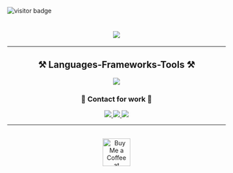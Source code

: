 ![visitor badge](https://visitor-badge.laobi.icu/badge?page_id=jwenjian.visitor-badge&format=true)

<h1 align="center">
    <img src="https://readme-typing-svg.herokuapp.com/?font=Righteous&size=40&center=true&vCenter=true&width=500&height=70&duration=4000&lines=Hey+there!+👀;+I'm+SrymC+/+BER!;" />
</h1>

<hr/>
<h2 align="center">⚒️ Languages-Frameworks-Tools ⚒️</h2>
<div align="center">
    <img src="https://skillicons.dev/icons?i=arduino,cs,c,css,discord,figma,gmail,lua,mysql,py,vscode" />
    <!--<img src="https://skillicons.dev/icons?i=nodejs,python,javascript,typescript,express,firebase,mongodb,c,java,nextjs,mysql,flask" /><br>-->
</div>

<h3 align="center">💾 Contact for work 💾</h3>
<div align="center"> 
  <a href="mailto:srym.fear@gmail.com">
    <img src="https://img.shields.io/badge/Gmail-333333?style=for-the-badge&logo=gmail&logoColor=red" />
  </a>
  <a href="https://discord.gg/ZbwFeuea6U" target="_blank">
    <img src="https://img.shields.io/badge/Discord-5865F2?style=for-the-badge&logo=discord&logoColor=white target="_blank" />
  </a>
  <a href="https://fiver.com" target="_blank">
     <img src="https://img.shields.io/badge/fiverr-1DBF73?style=for-the-badge&logo=fiverr&logoColor=white target="_blank" /> <!-- sqlite, safari, google-chrome are other good icon options -->
  </a>
</div>

<hr/>

<br/>

<div align="center">
<a href='https://buymeacoffee.com/srymc' target='_blank'><img height='64' style='border:0px;height:64px;' src='https://storage.ko-fi.com/cdn/kofi1.png?v=3' border='0' alt='Buy Me a Coffee at buymeacoffee.com' /></a>
</div>

<br/>
